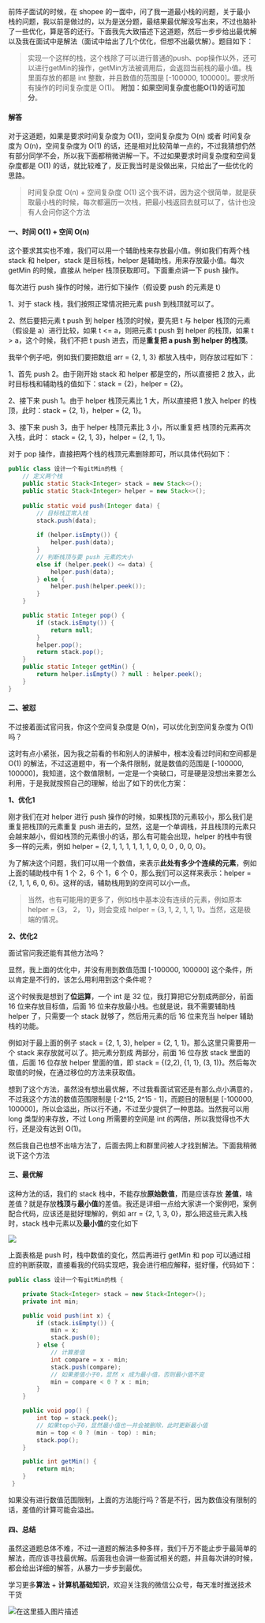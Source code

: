 前阵子面试的时候，在 shopee 的一面中，问了我一道最小栈的问题，关于最小栈的问题，我以前是做过的，以为是送分题，最结果最优解没写出来，不过也脑补了一些优化，算是答的还行。下面我先大致描述下这道题，然后一步步给出最优解以及我在面试中是解法（面试中给出了几个优化，但想不出最优解）。题目如下：

> 实现一个这样的栈，这个栈除了可以进行普通的push、pop操作以外，还可以进行getMin的操作，getMin方法被调用后，会返回当前栈的最小值。栈里面存放的都是 int 整数，并且数值的范围是 [-100000, 100000]。要求所有操作的时间复杂度是 O(1)。
> **附加：如果空间复杂度也能O(1)的话可加分**。

#### 解答

对于这道题，如果是要求时间复杂度为 O(1)，空间复杂度为 O(n) 或者 时间复杂度为 O(n)，空间复杂度为 O(1) 的话，还是相对比较简单一点的，不过我猜想仍然有部分同学不会，所以我下面都稍微讲解一下。不过如果要求时间复杂度和空间复杂度都是 O(1) 的话，就比较难了，反正我当时是没做出来，只给出了一些优化的思路。

> 时间复杂度 O(n) + 空间复杂度 O(1) 这个我不讲，因为这个很简单，就是获取最小栈的时候，每次都遍历一次栈，把最小栈返回去就可以了，估计也没有人会问你这个方法

#### 一、时间 O(1) + 空间 O(n)

这个要求其实也不难，我们可以用一个辅助栈来存放最小值。例如我们有两个栈 stack 和 helper，stack 是目标栈，helper 是辅助栈，用来存放最小值。每次 getMin 的时候，直接从 helper 栈顶获取即可。下面重点讲一下 push 操作。

每次进行 push 操作的时候，进行如下操作（假设要 push 的元素是 t）

1、对于 stack 栈，我们按照正常情况把元素 push 到栈顶就可以了。

2、然后要把元素 t push 到 helper 栈顶的时候，要先把 t 与 helper 栈顶的元素（假设是 a）进行比较，如果 t <= a，则把元素 t push 到 helper 的栈顶，如果 t > a，这个时候，我们不把 t push 进去，而是**重复把 a push 到 helper 的栈顶**。

我举个例子吧，例如我们要把数组 arr = {2, 1, 3} 都放入栈中，则存放过程如下：

1、首先 push 2。由于刚开始 stack 和 helper 都是空的，所以直接把 2 放入，此时目标栈和辅助栈的值如下：stack = {2}，helper = {2}。

2、接下来 push 1。由于 helper 栈顶元素比 1 大，所以直接把 1 放入 helper 的栈顶，此时：stack = {2, 1}，helper = {2, 1}。

3、接下来 push 3，由于 helper 栈顶元素比 3 小，所以重复把 栈顶的元素再次入栈，此时： stack = {2, 1, 3}，helper = {2, 1, 1}。

对于 pop 操作，直接把两个栈的栈顶元素删除即可，所以具体代码如下：

```java
public class 设计一个有gitMin的栈 {
    // 定义两个栈
    public static Stack<Integer> stack = new Stack<>();
    public static Stack<Integer> helper = new Stack<>();
    
    public static void push(Integer data) {
        // 目标栈正常入栈
        stack.push(data);
        
        if (helper.isEmpty()) {
            helper.push(data);
        }
        // 判断栈顶与要 push 元素的大小
        else if (helper.peek() <= data) {
            helper.push(data);
        } else {
            helper.push(helper.peek());
        }
    }

    public static Integer pop() {
        if (stack.isEmpty()) {
            return null;
        }
        helper.pop();
        return stack.pop();
    }
    public static Integer getMin() {
        return helper.isEmpty() ? null : helper.peek();
    }
}
```

#### 二、被怼

不过接着面试官问我，你这个空间复杂度是 O(n)，可以优化到空间复杂度为 O(1) 吗？

这时有点小紧张，因为我之前看的书和别人的讲解中，根本没看过时间和空间都是 O(1) 的解法，不过这道题中，有一个条件限制，就是数值的范围是 [-100000, 100000]，我知道，这个数值限制，一定是一个突破口，可是硬是没想出来要怎么利用，于是我就按照自己的理解，给出了如下的优化方案：

**1、优化1**

刚才我们在对 helper 进行 push 操作的时候，如果栈顶的元素较小，那么我们是重复把栈顶的元素重复 push 进去的，显然，这是一个单调栈，并且栈顶的元素只会越来越小，假如栈顶的元素很小的话，那么有可能会出现，helper 的栈中有很多一样的元素，例如 helper = {2, 1, 1, 1, 1, 1, 1, 0, 0, 0 , 0, 0, 0}。

为了解决这个问题，我们可以用一个数值，来表示**此处有多少个连续的元素**，例如上面的辅助栈中有 1 个 2，6 个 1，6 个 0，那么我们可以这样来表示：helper = {2, 1, 1, 6, 0, 6}。这样的话，辅助栈用到的空间可以小一点。

> 当然，也有可能用的更多了，例如栈中基本没有连续的元素，例如原本 helper = {3， 2， 1}，则会变成 helper = {3, 1, 2, 1, 1, 1}。当然，这是极端的情况。

**2、优化2**

面试官问我还能有其他方法吗？

显然，我上面的优化中，并没有用到数值范围 [-100000, 100000] 这个条件，所以肯定是不行的，该怎么用利用到这个条件呢？

这个时候我是想到了**位运算**，一个 int 是 32 位，我打算把它分割成两部分，前面 16 位来存放目标值，后面 16 位来存放最小栈。也就是说，我不需要辅助栈 helper 了，只需要一个 stack 就够了，然后用元素的后 16 位来充当 helper 辅助栈的功能。

例如对于最上面的例子 stack = {2, 1, 3}, helper = {2, 1, 1}。那么这里只需要用一个 stack 来存放就可以了。把元素分割成 两部分，前面 16 位存放 stack 里面的值，后面 16 位存放 helper 里面的值，即 stack = {(2,2), {1, 1}, (3, 1)}。然后每次取值的时候，在通过移位的方法来获取值。

想到了这个方法，虽然没有想出最优解，不过我看面试官还是有那么点小满意的，不过我这个方法的数值范围限制是 [-2^15, 2^15 - 1]，而题目的限制是 [-100000, 100000]，所以会溢出，所以行不通，不过至少提供了一种思路。当然我可以用 long 类型的来存放，不过 Long 所需要的空间是 int 的两倍，所以我觉得也不大行，还是没有达到 O(1)。

然后我自己也想不出啥方法了，后面去网上和群里问被人才找到解法。下面我稍微说下这个方法

#### 三、最优解

这种方法的话，我们的 stack 栈中，不能存放**原始数值**，而是应该存放 **差值**，啥差值？就是存放**栈顶**与**最小值**的差值。我还是详细一点给大家讲一个案例吧，案例配合代码，应该还是挺好理解的，例如 arr = {2, 1, 3, 0}，那么把这些元素入栈时，stack 栈中元素以及**最小值**的变化如下

![](https://user-gold-cdn.xitu.io/2019/10/16/16dd2ada1bb03d67?w=1062&h=488&f=png&s=161174)



上面表格是 push 时，栈中数值的变化，然后再进行 getMin 和 pop 可以通过相应的判断获取，直接看我的代码实现吧，我会进行相应解释，挺好懂，代码如下：

```java
public class 设计一个有gitMin的栈 {

    private Stack<Integer> stack = new Stack<Integer>();
    private int min;

    public void push(int x) {
        if (stack.isEmpty()) {
            min = x;
            stack.push(0);
        } else {
            // 计算差值
            int compare = x - min;
            stack.push(compare);
            // 如果差值小于0，显然 x 成为最小值，否则最小值不变
            min = compare < 0 ? x : min;
        }
    }

    public void pop() {
        int top = stack.peek();
        // 如果top小于0，显然最小值也一并会被删除，此时更新最小值
        min = top < 0 ? (min - top) : min;
        stack.pop();
    }

    public int getMin() {
        return min;
    }
 }
```



如果没有进行数值范围限制，上面的方法能行吗？答是不行，因为数值没有限制的话，差值的计算可能会溢出。

#### 四、总结

虽然这道题总体不难，不过一道题的解法多种多样，我们千万不能止步于最简单的解法，而应该寻找最优解。后面我也会讲一些面试相关的题，并且每次讲的时候，都会给出详细的解答，从暴力一步步到最优。



学习更多**算法** + **计算机基础知识**，欢迎关注我的微信公众号，每天准时推送技术干货

![在这里插入图片描述](https://img-blog.csdnimg.cn/20200306223728524.png?x-oss-process=image/watermark,type_ZmFuZ3poZW5naGVpdGk,shadow_10,text_aHR0cHM6Ly9ibG9nLmNzZG4ubmV0L20wXzM3OTA3Nzk3,size_16,color_FFFFFF,t_70)



